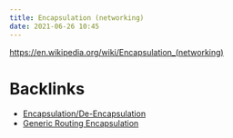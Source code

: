 ```yaml
---
title: Encapsulation (networking)
date: 2021-06-26 10:45
---
```


https://en.wikipedia.org/wiki/Encapsulation_(networking)

# Backlinks

- [Encapsulation/De-Encapsulation](2020-10-11--17-03-43Z--encapsulation_deencapsulation.md)
- [Generic Routing Encapsulation](2021-06-26--10-41-38Z--generic_routing_encapsulation.md)

